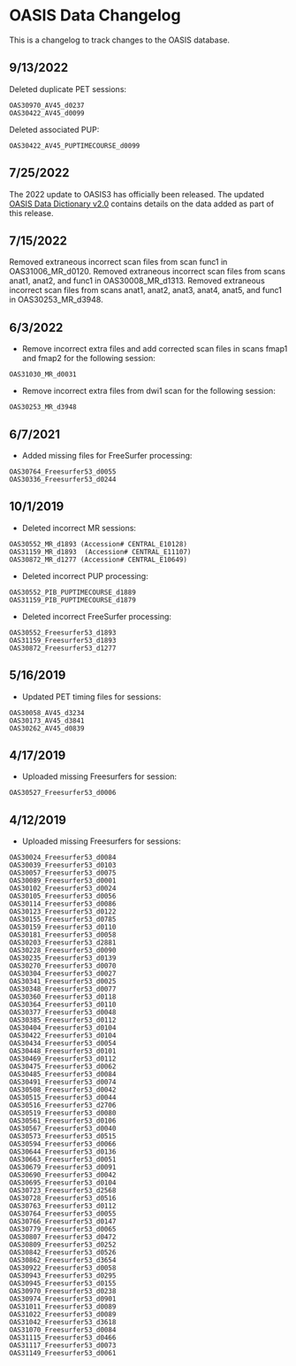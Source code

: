 # OASIS Data Changelog

This is a changelog to track changes to the OASIS database.

## 9/13/2022

Deleted duplicate PET sessions:
```
OAS30970_AV45_d0237
OAS30422_AV45_d0099
```

Deleted associated PUP:
```
OAS30422_AV45_PUPTIMECOURSE_d0099
```


## 7/25/2022

The 2022 update to OASIS3 has officially been released. The updated [OASIS Data Dictionary v2.0](https://www.oasis-brains.org/files/OASIS-3_Imaging_Data_Dictionary_v2.0.pdf) contains details on the data added as part of this release.


## 7/15/2022

Removed extraneous incorrect scan files from scan func1 in OAS31006_MR_d0120.
Removed extraneous incorrect scan files from scans anat1, anat2, and func1 in OAS30008_MR_d1313.
Removed extraneous incorrect scan files from scans anat1, anat2, anat3, anat4, anat5, and func1 in OAS30253_MR_d3948.


## 6/3/2022

* Remove incorrect extra files and add corrected scan files in scans fmap1 and fmap2 for the following session:
```
OAS31030_MR_d0031
```

* Remove incorrect extra files from dwi1 scan for the following session:
```
OAS30253_MR_d3948
```


## 6/7/2021

* Added missing files for FreeSurfer processing:
```
OAS30764_Freesurfer53_d0055
OAS30336_Freesurfer53_d0244
```

## 10/1/2019

* Deleted incorrect MR sessions:
```
OAS30552_MR_d1893 (Accession# CENTRAL_E10128)
OAS31159_MR_d1893  (Accession# CENTRAL_E11107)
OAS30872_MR_d1277 (Accession# CENTRAL_E10649)
```

* Deleted incorrect PUP processing:
```
OAS30552_PIB_PUPTIMECOURSE_d1889
OAS31159_PIB_PUPTIMECOURSE_d1879
```

* Deleted incorrect FreeSurfer processing:
```
OAS30552_Freesurfer53_d1893
OAS31159_Freesurfer53_d1893
OAS30872_Freesurfer53_d1277
```

## 5/16/2019

* Updated PET timing files for sessions:
```
OAS30058_AV45_d3234
OAS30173_AV45_d3841
OAS30262_AV45_d0839
```


## 4/17/2019

* Uploaded missing Freesurfers for session:

```
OAS30527_Freesurfer53_d0006
```


## 4/12/2019 

* Uploaded missing Freesurfers for sessions:

```
OAS30024_Freesurfer53_d0084
OAS30039_Freesurfer53_d0103
OAS30057_Freesurfer53_d0075
OAS30089_Freesurfer53_d0001
OAS30102_Freesurfer53_d0024
OAS30105_Freesurfer53_d0056
OAS30114_Freesurfer53_d0086
OAS30123_Freesurfer53_d0122
OAS30155_Freesurfer53_d0785
OAS30159_Freesurfer53_d0110
OAS30181_Freesurfer53_d0058
OAS30203_Freesurfer53_d2881
OAS30228_Freesurfer53_d0090
OAS30235_Freesurfer53_d0139
OAS30270_Freesurfer53_d0070
OAS30304_Freesurfer53_d0027
OAS30341_Freesurfer53_d0025
OAS30348_Freesurfer53_d0077
OAS30360_Freesurfer53_d0118
OAS30364_Freesurfer53_d0110
OAS30377_Freesurfer53_d0048
OAS30385_Freesurfer53_d0112
OAS30404_Freesurfer53_d0104
OAS30422_Freesurfer53_d0104
OAS30434_Freesurfer53_d0054
OAS30448_Freesurfer53_d0101
OAS30469_Freesurfer53_d0112
OAS30475_Freesurfer53_d0062
OAS30485_Freesurfer53_d0084
OAS30491_Freesurfer53_d0074
OAS30508_Freesurfer53_d0042
OAS30515_Freesurfer53_d0044
OAS30516_Freesurfer53_d2706
OAS30519_Freesurfer53_d0080
OAS30561_Freesurfer53_d0106
OAS30567_Freesurfer53_d0040
OAS30573_Freesurfer53_d0515
OAS30594_Freesurfer53_d0066
OAS30644_Freesurfer53_d0136
OAS30663_Freesurfer53_d0051
OAS30679_Freesurfer53_d0091
OAS30690_Freesurfer53_d0042
OAS30695_Freesurfer53_d0104
OAS30723_Freesurfer53_d2568
OAS30728_Freesurfer53_d0516
OAS30763_Freesurfer53_d0112
OAS30764_Freesurfer53_d0055
OAS30766_Freesurfer53_d0147
OAS30779_Freesurfer53_d0065
OAS30807_Freesurfer53_d0472
OAS30809_Freesurfer53_d0252
OAS30842_Freesurfer53_d0526
OAS30862_Freesurfer53_d3654
OAS30922_Freesurfer53_d0058
OAS30943_Freesurfer53_d0295
OAS30945_Freesurfer53_d0155
OAS30970_Freesurfer53_d0238
OAS30974_Freesurfer53_d0901
OAS31011_Freesurfer53_d0089
OAS31022_Freesurfer53_d0089
OAS31042_Freesurfer53_d3618
OAS31070_Freesurfer53_d0084
OAS31115_Freesurfer53_d0466
OAS31117_Freesurfer53_d0073
OAS31149_Freesurfer53_d0061
```
